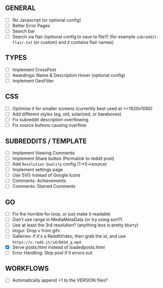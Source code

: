 ## GENERAL
- [ ] No Javascript (or optional config)
- [ ] Better Error Pages
- [ ] Search bar
- [ ] Search via flair (optional config to save to file?) (for example `subreddit-flair.txt` (or custom) and it contains flair names)

## TYPES
- [ ] Implement CrossPost
- [ ] Awardings: Name & Description Hover (optional config)
- [ ] Implement GeoFilter

## CSS
- [ ] Optimize it for smaller screens (currently best used at >=1920x1080)
- [ ] Add different styles (eg, old, solarized, or barebones)
- [ ] Fix subreddit description overflowing
- [ ] Fix source buttons causing overflow

## SUBREDDITS / TEMPLATE
- [ ] Implement Viewing Comments
- [ ] Implement Share button (Permalink to reddit post)
- [ ] Add `Resolution Quality` config (1->5->source)
- [ ] Implement settings page
- [ ] Use SVG instead of Google Icons
- [ ] Comments: Achievements
- [ ] Comments: Starred Comments

## GO
- [ ] Fix the horrible for loop, or just make it readable
- [ ] Don't use range in MediaMetaData (or try using sort?)
- [ ] Use at least the 3rd resolution? (anything less is pretty blurry)
- [ ] Imgur: Drop v from gifv
- [ ] Galleries: if it's a RedditVideo, then grab the id, and use `https://v.redd.it/id/DASH_q.mp4`
- [X] Serve posts.html instead of loadedposts.html
- [ ] Error Handling: Skip post if it errors out

## WORKFLOWS
- [ ] Automatically append +1 to the VERSION files?
